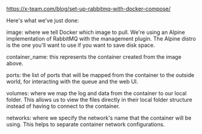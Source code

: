 https://x-team.com/blog/set-up-rabbitmq-with-docker-compose/

Here's what we've just done:

image: where we tell Docker which image to pull. We're using an Alpine implementation of RabbitMQ with the management plugin. The Alpine distro is the one you'll want to use if you want to save disk space.

container_name: this represents the container created from the image above.

ports: the list of ports that will be mapped from the container to the outside world, for interacting with the queue and the web UI.

volumes: where we map the log and data from the container to our local folder. This allows us to view the files directly in their local folder structure instead of having to connect to the container.

networks: where we specify the network's name that the container will be using. This helps to separate container network configurations.
